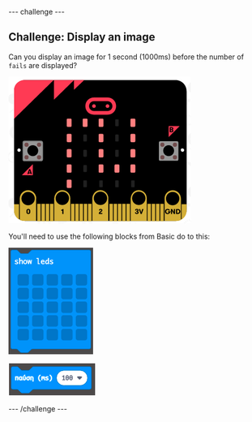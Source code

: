 \--- challenge \---

## Challenge: Display an image

Can you display an image for 1 second (1000ms) before the number of `fails` are displayed?

![screenshot](images/frustration-start-img.png)

You'll need to use the following blocks from Basic do to this:

![screenshot](images/frustration-blocks.png)

![στιγμιότυπο οθόνης](images/frustration-blocks2.png)

\--- /challenge \---